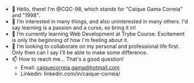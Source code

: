 - 👋 Hello, there! I’m @CGC-98, which stands for "Caíque Gama Correia" and "1998".
- 👀 I’m interested in many things, and also uninterested in many others. I'd say learning is a passion and a curse, so bring it in!
- 🌱 I’m currently learning Web Development at Trybe Course. Excitement is only the beginning of how I'm feeling about it.
- 💞️ I’m looking to collaborate on my personal and professional life first. Only then can I say I'll be able to make some difference.
- 📫 How to reach me... That's a good question!
  * Email: caiquecorreia.gama@hotmail.com
  * Linkedin: linkedin.com/in/caique-correia/
